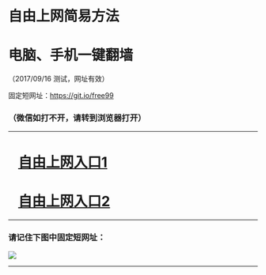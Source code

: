 ﻿# 自由上网简易方法

# 电脑、手机一键翻墙

（2017/09/16 测试，网址有效）

固定短网址：https://git.io/free99

### （微信如打不开，请转到浏览器打开）


***





# &nbsp;&nbsp; <a href="http://ft673924922.fwq-tz1003.online/fwqtz01.html?t=09160017060 " target="_blank">自由上网入口1</a>
# &nbsp;&nbsp; <a href="http://ft773913605.fwq-tz1004.online/fwqtz02.html?t=091600116722 " target="_blank">自由上网入口2</a>
***

### 请记住下图中固定短网址：

<img src="https://s3-us-west-2.amazonaws.com/fwq-1001/yjfq-20170905okok.png" /> 


***

